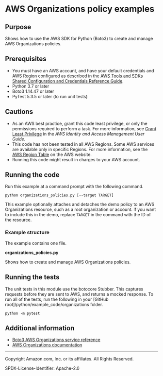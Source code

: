 # AWS Organizations policy examples

## Purpose

Shows how to use the AWS SDK for Python (Boto3) to create and manage AWS Organizations
policies.

## Prerequisites

- You must have an AWS account, and have your default credentials and AWS Region
  configured as described in the [AWS Tools and SDKs Shared Configuration and
  Credentials Reference Guide](https://docs.aws.amazon.com/credref/latest/refdocs/creds-config-files.html).
- Python 3.7 or later
- Boto3 1.14.47 or later
- PyTest 5.3.5 or later (to run unit tests)

## Cautions

- As an AWS best practice, grant this code least privilege, or only the 
  permissions required to perform a task. For more information, see 
  [Grant Least Privilege](https://docs.aws.amazon.com/IAM/latest/UserGuide/best-practices.html#grant-least-privilege) 
  in the *AWS Identity and Access Management 
  User Guide*.
- This code has not been tested in all AWS Regions. Some AWS services are 
  available only in specific Regions. For more information, see the 
  [AWS Region Table](https://aws.amazon.com/about-aws/global-infrastructure/regional-product-services/)
  on the AWS website.
- Running this code might result in charges to your AWS account.


## Running the code

Run this example at a command prompt with the following command.

```
python organizations_policies.py [--target TARGET]
``` 

This example optionally attaches and detaches the demo policy to an AWS Organizations
resource, such as a root organization or account. If you want to include this in the
demo, replace `TARGET` in the command with the ID of the resource. 

### Example structure

The example contains one file.

**organizations_policies.py**

Shows how to create and manage AWS Organizations policies.

## Running the tests

The unit tests in this module use the botocore Stubber. This captures requests before 
they are sent to AWS, and returns a mocked response. To run all of the tests, 
run the following in your [GitHub root]/python/example_code/organizations 
folder.

```    
python -m pytest
```

## Additional information

- [Boto3 AWS Organizations service reference](https://boto3.amazonaws.com/v1/documentation/api/latest/reference/services/organizations.html)
- [AWS Organizations documentation](https://docs.aws.amazon.com/organizations/index.html)

---
Copyright Amazon.com, Inc. or its affiliates. All Rights Reserved.

SPDX-License-Identifier: Apache-2.0
